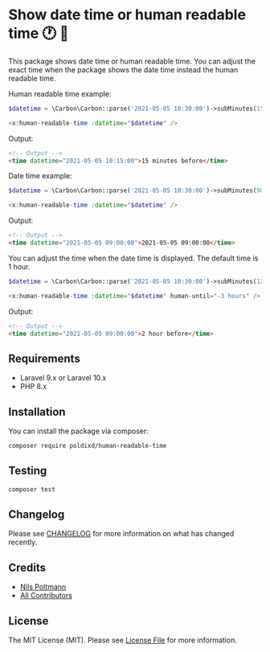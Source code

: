 # Show date time or human readable time 🕐 👀

This package shows date time or human readable time. You can adjust the exact time when the package shows the date time instead the human readable time.

Human readable time example:

```php
$datetime = \Carbon\Carbon::parse('2021-05-05 10:30:00')->subMinutes(15);

<x:human-readable-time :datetime="$datetime" />
```

Output:

```html
<!-- Output -->
<time datetime="2021-05-05 10:15:00">15 minutes before</time>
```

Date time example:

```php
$datetime = \Carbon\Carbon::parse('2021-05-05 10:30:00')->subMinutes(90);

<x:human-readable-time :datetime="$datetime" />
```

Output:

```html
<!-- Output -->
<time datetime="2021-05-05 09:00:00">2021-05-05 09:00:00</time>
```

You can adjust the time when the date time is displayed. The default time is 1 hour.


```php
$datetime = \Carbon\Carbon::parse('2021-05-05 10:30:00')->subMinutes(120);

<x:human-readable-time :datetime="$datetime" human-until="-3 hours" />
```

Output:

```html
<!-- Output -->
<time datetime="2021-05-05 09:00:00">2 hour before</time>
```

## Requirements

- Laravel 9.x or Laravel 10.x
- PHP 8.x

## Installation

You can install the package via composer:

```bash
composer require poldixd/human-readable-time
```

## Testing

```bash
composer test
```

## Changelog

Please see [CHANGELOG](CHANGELOG.md) for more information on what has changed recently.

## Credits

- [Nils Poltmann](https://github.com/poldixd)
- [All Contributors](../../contributors)


## License

The MIT License (MIT). Please see [License File](LICENSE.md) for more information.